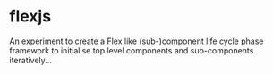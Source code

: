 flexjs
======

An experiment to create a Flex like (sub-)component life cycle phase framework to initialise top level components and sub-components iteratively...
